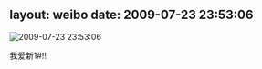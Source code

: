 layout: weibo
date: 2009-07-23 23:53:06
---
<meta name="referrer" content="no-referrer" />

<img src="/images/renren.ico" style="float: left;"/>2009-07-23 23:53:06

我爱新1#!!

